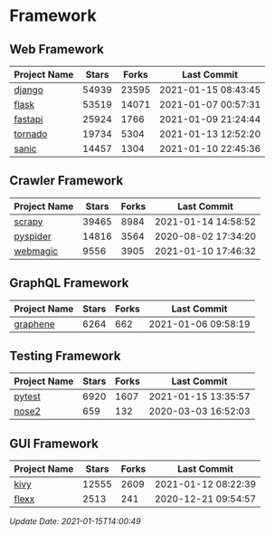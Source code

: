 # Framework

## Web Framework
| Project Name | Stars | Forks | Last Commit |
| ------------ | ----- | ----- | ----------- |
| [django](https://github.com/django/django) | 54939 | 23595 | 2021-01-15 08:43:45 |
| [flask](https://github.com/pallets/flask) | 53519 | 14071 | 2021-01-07 00:57:31 |
| [fastapi](https://github.com/tiangolo/fastapi) | 25924 | 1766 | 2021-01-09 21:24:44 |
| [tornado](https://github.com/tornadoweb/tornado) | 19734 | 5304 | 2021-01-13 12:52:20 |
| [sanic](https://github.com/sanic-org/sanic) | 14457 | 1304 | 2021-01-10 22:45:36 |

## Crawler Framework
| Project Name | Stars | Forks | Last Commit |
| ------------ | ----- | ----- | ----------- |
| [scrapy](https://github.com/scrapy/scrapy) | 39465 | 8984 | 2021-01-14 14:58:52 |
| [pyspider](https://github.com/binux/pyspider) | 14816 | 3564 | 2020-08-02 17:34:20 |
| [webmagic](https://github.com/code4craft/webmagic) | 9556 | 3905 | 2021-01-10 17:46:32 |

## GraphQL Framework
| Project Name | Stars | Forks | Last Commit |
| ------------ | ----- | ----- | ----------- |
| [graphene](https://github.com/graphql-python/graphene) | 6264 | 662 | 2021-01-06 09:58:19 |

## Testing Framework
| Project Name | Stars | Forks | Last Commit |
| ------------ | ----- | ----- | ----------- |
| [pytest](https://github.com/pytest-dev/pytest) | 6920 | 1607 | 2021-01-15 13:35:57 |
| [nose2](https://github.com/nose-devs/nose2) | 659 | 132 | 2020-03-03 16:52:03 |

## GUI Framework
| Project Name | Stars | Forks | Last Commit |
| ------------ | ----- | ----- | ----------- |
| [kivy](https://github.com/kivy/kivy) | 12555 | 2609 | 2021-01-12 08:22:39 |
| [flexx](https://github.com/flexxui/flexx) | 2513 | 241 | 2020-12-21 09:54:57 |

*Update Date: 2021-01-15T14:00:49*